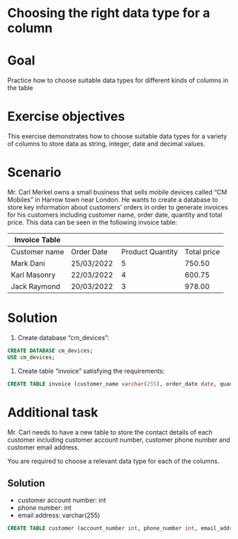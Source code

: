 # Choosing the right data type for a column

# **Goal**

Practice how to choose suitable data types for different kinds of columns in the table

# **Exercise objectives**

This exercise demonstrates how to choose suitable data types for a variety of columns to store data as string, integer, date and decimal values.

# **Scenario**

Mr. Carl Merkel owns a small business that sells mobile devices called “CM Mobiles” in Harrow town near London. He wants to create a database to store key information about customers’ orders in order to generate invoices for his customers including customer name, order date, quantity and total price. This data can be seen in the following invoice table:

| Invoice Table |  |  |  |
| --- | --- | --- | --- |
| Customer name | Order Date | Product Quantity | Total price |
| Mark Dani | 25/03/2022  | 5  | 750.50  |
| Karl Masonry  | 22/03/2022  | 4  | 600.75  |
| Jack Raymond  | 20/03/2022  | 3  | 978.00  |

# Solution

1. Create database “cm_devices”:

```sql
CREATE DATABASE cm_devices;
USE cm_devices;
```

1. Create table “invoice” satisfying the requirements:

```sql
CREATE TABLE invoice (customer_name varchar(255), order_date date, quantity int, total_price decimal);
```

# Additional task

Mr. Carl needs to have a new table to store the contact details of each customer including customer account number, customer phone number and customer email address.

You are required to choose a relevant data type for each of the columns.

## Solution

- customer account number: int
- phone number: int
- email address: varchar(255)

```sql
CREATE TABLE customer (account_number int, phone_number int, email_address varchar(255));
```